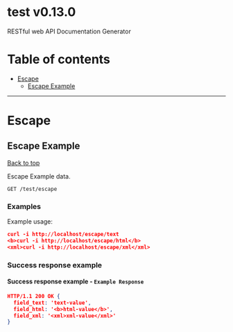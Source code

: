 <a name="top"></a>
# test v0.13.0

RESTful web API Documentation Generator

# Table of contents

- [Escape](#Escape)
  - [Escape Example](#Escape-Example)

___


# <a name='Escape'></a> Escape

## <a name='Escape-Example'></a> Escape Example
[Back to top](#top)

<p>Escape Example data.</p>

```
GET /test/escape
```

### Examples
Example usage:

```json
curl -i http://localhost/escape/text
<b>curl -i http://localhost/escape/html</b>
<xml>curl -i http://localhost/escape/xml</xml>
```

### Success response example

#### Success response example - `Example Response`

```json
HTTP/1.1 200 OK {
  field_text: 'text-value',
  field_html: '<b>html-value</b>',
  field_xml: '<xml>xml-value</xml>'
}
```

